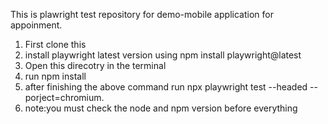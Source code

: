 This is plawright test repository for demo-mobile application for appoinment.
1. First clone this
2. install playwright latest version using npm install playwright@latest
3. Open this direcotry in the terminal
4. run npm install
5. after finishing the above command run npx playwright test --headed --porject=chromium.
6. note:you must check the node and npm version before everything 
